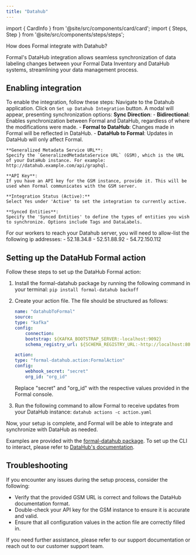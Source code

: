 ```yaml
---
title: "Datahub"
---
```


import { CardInfo } from '@site/src/components/card/card';
import { Steps, Step } from '@site/src/components/steps/steps';

<span className="page-description">How does Formal integrate with Datahub?</span>

Formal's DataHub integration allows seamless synchronization of data labeling changes between your Formal Data Inventory and DataHub systems, streamlining your data management process.

## Enabling integration

To enable the integration, follow these steps:
<Steps>
<Step title="First Step">
Navigate to the Datahub application.
</Step>
<Step title="Second Step">
Click on `Set up Datahub Integration` button.
</Step>
<Step title="Third Step">
A modal will appear, presenting synchronization options:
**Sync Direction**: - **Bidirectional**: Enables synchronization between Formal and DataHub, regardless of where the modifications were made. - **Formal to DataHub**: Changes made in Formal will be reflected in DataHub. - **DataHub to Formal**: Updates in DataHub will only affect Formal.

    **Generalized Metadata Service URL**:
    Specify the `GeneralizedMetadataService URL` (GSM), which is the URL of your DataHub instance. For example: http://datahub.example.com/api/graphql.

    **API Key**:
    If you have an API key for the GSM instance, provide it. This will be used when Formal communicates with the GSM server.

    **Integration Status (Active):**
    Select Yes under 'Active' to set the integration to currently active.

    **Synced Entities**:
    Specify the 'Synced Entities' to define the types of entities you wish to synchronize. Options include Tags and DataLabels.

  </Step>
</Steps>

<CardInfo>
For our workers to reach your Datahub server, you will need to allow-list the following ip addresses:
- 52.18.34.8
- 52.51.88.92
- 54.72.150.112
</CardInfo>

## Setting up the DataHub Formal action

Follow these steps to set up the DataHub Formal action:

1. Install the formal-datahub package by running the following command in your terminal:
   `pip install formal-datahub backoff`
2. Create your action file. The file should be structured as follows:

   ```yaml
   name: "datahubToFormal"
   source:
   type: "kafka"
   config:
       connection:
       bootstrap: ${KAFKA_BOOTSTRAP_SERVER:-localhost:9092}
       schema_registry_url: ${SCHEMA_REGISTRY_URL:-http://localhost:8081}

   action:
   type: "formal-datahub.action:FormalAction"
   config:
       webhook_secret: "secret"
       org_id: "org_id"
   ```

   Replace "secret" and "org_id" with the respective values provided in the Formal console.

3. Run the following command to allow Formal to receive updates from your DataHub instance:
   `datahub actions -c action.yaml`

Now, your setup is complete, and Formal will be able to integrate and synchronize with DataHub as needed.

<CardInfo>Examples are provided with the [formal-datahub package](https://github.com/formalco/formal-datahub).</CardInfo>
<CardInfo>To set up the CLI to interact, please refer to [DataHub's documentation](https://datahubproject.io/docs/cli/).</CardInfo>

## Troubleshooting

If you encounter any issues during the setup process, consider the following:

- Verify that the provided GSM URL is correct and follows the DataHub documentation format.
- Double-check your API key for the GSM instance to ensure it is accurate and valid.
- Ensure that all configuration values in the action file are correctly filled in.

If you need further assistance, please refer to our support documentation or reach out to our customer support team.
